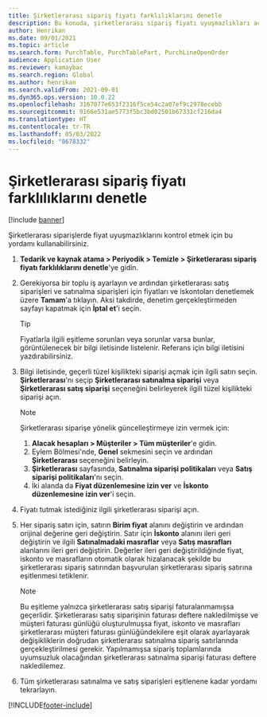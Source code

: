 ```yaml
---
title: Şirketlerarası sipariş fiyatı farklılıklarını denetle
description: Bu konuda, şirketlerarası sipariş fiyatı uyuşmazlıkları açıklanmaktadır
author: Henrikan
ms.date: 09/01/2021
ms.topic: article
ms.search.form: PurchTable, PurchTablePart, PurchLineOpenOrder
audience: Application User
ms.reviewer: kamaybac
ms.search.region: Global
ms.author: henrikan
ms.search.validFrom: 2021-09-01
ms.dyn365.ops.version: 10.0.22
ms.openlocfilehash: 3167077e653f2316f5ce54c2a07ef9c2978ecebb
ms.sourcegitcommit: 9166e531ae5773f5bc3bd02501b67331cf216da4
ms.translationtype: HT
ms.contentlocale: tr-TR
ms.lasthandoff: 05/03/2022
ms.locfileid: "8678332"
---
```

# <a name="check-intercompany-order-price-discrepancies"></a>Şirketlerarası sipariş fiyatı farklılıklarını denetle

[!include [banner](../../includes/banner.md)]

Şirketlerarası siparişlerde fiyat uyuşmazlıklarını kontrol etmek için bu yordamı kullanabilirsiniz.

1. **Tedarik ve kaynak atama \> Periyodik \> Temizle \> Şirketlerarası sipariş fiyatı farklılıklarını denetle**'ye gidin.
1. Gerekiyorsa bir toplu iş ayarlayın ve ardından şirketlerarası satış siparişleri ve satınalma siparişleri için fiyatları ve iskontoları denetlemek üzere **Tamam**'a tıklayın. Aksi takdirde, denetim gerçekleştirmeden sayfayı kapatmak için **İptal et**'i seçin.

    > [!TIP]
    > Fiyatlarla ilgili eşitleme sorunları veya sorunlar varsa bunlar, görüntülenecek bir bilgi iletisinde listelenir. Referans için bilgi iletisini yazdırabilirsiniz.

1. Bilgi iletisinde, geçerli tüzel kişilikteki siparişi açmak için ilgili satırı seçin. **Şirketlerarası**'nı seçip **Şirketlerarası satınalma siparişi** veya **Şirketlerarası satış siparişi** seçeneğini belirleyerek ilgili tüzel kişilikteki siparişi açın.

    > [!NOTE]
    > Şirketlerarası siparişe yönelik güncelleştirmeye izin vermek için:
    >
    > 1. **Alacak hesapları \> Müşteriler \> Tüm müşteriler**'e gidin.
    > 1. Eylem Bölmesi'nde, **Genel** sekmesini seçin ve ardından **Şirketlerarası** seçeneğini belirleyin.
    > 1. **Şirketlerarası** sayfasında, **Satınalma siparişi politikaları** veya **Satış siparişi politikaları**'nı seçin.
    > 1. İki alanda da **Fiyat düzenlemesine izin ver** ve **İskonto düzenlemesine izin ver**'i seçin.

1. Fiyatı tutmak istediğiniz ilgili şirketlerarası siparişi açın.
1. Her sipariş satırı için, satırın **Birim fiyat** alanını değiştirin ve ardından orijinal değerine geri değiştirin. Satır için **İskonto** alanını ileri geri değiştirin ve ilgili **Satınalmadaki masraflar** veya **Satış masrafları** alanlarını ileri geri değiştirin. Değerler ileri geri değiştirildiğinde fiyat, iskonto ve masrafların otomatik olarak hizalanacak şekilde bu şirketlerarası sipariş satırından başvurulan şirketlerarası sipariş satırına eşitlenmesi tetiklenir.

    > [!NOTE]
    > Bu eşitleme yalnızca şirketlerarası satış siparişi faturalanmamışsa geçerlidir. Şirketlerarası satış siparişinin faturası deftere nakledilmişse ve müşteri faturası günlüğü oluşturulmuşsa fiyat, iskonto ve masrafları şirketlerarası müşteri faturası günlüğündekilere eşit olarak ayarlayarak değişikliklerin doğrudan şirketlerarası satınalma sipariş satırlarında gerçekleştirilmesi gerekir. Yapılmamışsa sipariş toplamlarında uyumsuzluk olacağından şirketlerarası satınalma siparişi faturası deftere nakledilemez.

1. Tüm şirketlerarası satınalma ve satış siparişleri eşitlenene kadar yordamı tekrarlayın.

[!INCLUDE[footer-include](../../includes/footer-banner.md)]
